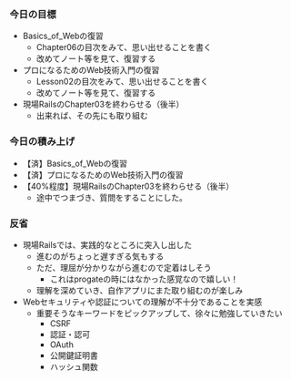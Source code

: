 ### 今日の目標
- Basics_of_Webの復習
  - Chapter06の目次をみて、思い出せることを書く
  - 改めてノート等を見て、復習する
- プロになるためのWeb技術入門の復習
  - Lesson02の目次をみて、思い出せることを書く
  - 改めてノート等を見て、復習する
- 現場RailsのChapter03を終わらせる（後半）
  - 出来れば、その先にも取り組む

### 今日の積み上げ
- 【済】Basics_of_Webの復習
- 【済】プロになるためのWeb技術入門の復習
- 【40%程度】現場RailsのChapter03を終わらせる（後半）
  - 途中でつまづき、質問をすることにした。

### 反省
- 現場Railsでは、実践的なところに突入し出した
  - 進むのがちょっと遅すぎる気もする
  - ただ、理屈が分かりながら進むので定着はしそう
    - これはprogateの時にはなかった感覚なので嬉しい！
  - 理解を深めていき、自作アプリにまた取り組むのが楽しみ
- Webセキュリティや認証についての理解が不十分であることを実感
  - 重要そうなキーワードをピックアップして、徐々に勉強していきたい
    - CSRF
    - 認証・認可
    - OAuth
    - 公開鍵証明書
    - ハッシュ関数